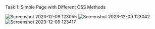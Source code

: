  Task 1: Simple Page with Different CSS Methods 













 
![Screenshot 2023-12-09 123055](https://github.com/tstechnology07/css/assets/118080613/ad037203-86d4-4a4a-b99c-d75fb52f34d4)
![Screenshot 2023-12-09 123042](https://github.com/tstechnology07/css/assets/118080613/ced60013-748b-4908-9046-929714371000)
![Screenshot 2023-12-09 123417](https://github.com/tstechnology07/css/assets/118080613/d1aae5ec-bbb0-46c7-be5c-48b1e0690e47)
